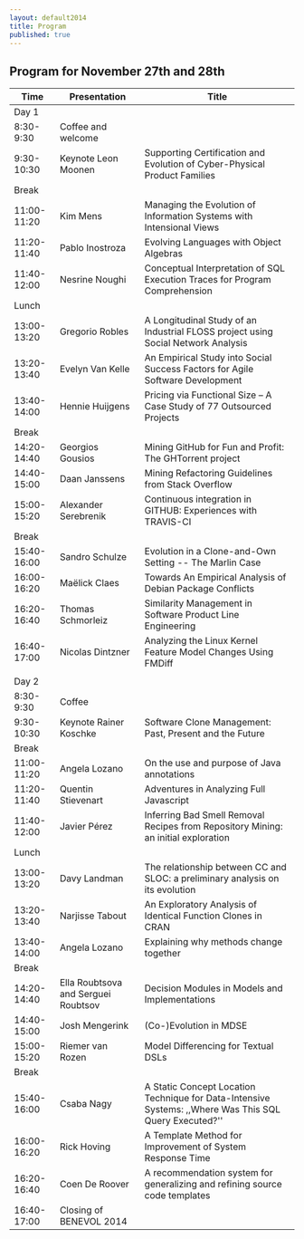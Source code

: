 ```yaml
---
layout: default2014
title: Program
published: true
---
```


## Program for November 27th and 28th

| Time        | Presentation                        | Title                                                                                                  |
|-------------|-------------------------------------|--------------------------------------------------------------------------------------------------------|
| Day 1       |                                     |                                                                                                        |
| 8:30-9:30   | Coffee and welcome                  |                                                                                                        |
| 9:30-10:30  | Keynote Leon Moonen                 | Supporting Certification and Evolution of Cyber-Physical Product Families                              |
| Break       |                                     |                                                                                                        |
| 11:00-11:20 | Kim Mens                            | Managing the Evolution of Information Systems with Intensional Views                                   |
| 11:20-11:40 | Pablo Inostroza                     | Evolving Languages with Object Algebras                                                                |
| 11:40-12:00 | Nesrine Noughi                      | Conceptual Interpretation of SQL Execution Traces for Program Comprehension                            |
| Lunch       |                                     |                                                                                                        |
| 13:00-13:20 | Gregorio Robles                     | A Longitudinal Study of an Industrial FLOSS project using Social Network Analysis                      |
| 13:20-13:40 | Evelyn Van Kelle                    | An Empirical Study into Social Success Factors for Agile Software Development                          |
| 13:40-14:00 | Hennie Huijgens                     | Pricing via Functional Size – A Case Study of 77 Outsourced Projects                                   |
| Break       |                                     |                                                                                                        |
| 14:20-14:40 | Georgios Gousios                    | Mining GitHub for Fun and Profit: The GHTorrent project                                                |
| 14:40-15:00 | Daan Janssens                       | Mining Refactoring Guidelines from Stack Overflow                                                      |
| 15:00-15:20 | Alexander Serebrenik                | Continuous integration in GITHUB: Experiences with TRAVIS-CI                                           |
| Break       |                                     |                                                                                                        |
| 15:40-16:00 | Sandro Schulze                      | Evolution in a Clone-and-Own Setting -- The Marlin Case                                                |
| 16:00-16:20 | Maëlick Claes                       | Towards An Empirical Analysis of Debian Package Conflicts                                              |
| 16:20-16:40 | Thomas Schmorleiz                   | Similarity Management in Software Product Line Engineering                                             |
| 16:40-17:00 | Nicolas Dintzner                    | Analyzing the Linux Kernel Feature Model Changes Using FMDiff                                          |
|             |                                     |                                                                                                        |
| Day 2       |                                     |                                                                                                        |
| 8:30-9:30   | Coffee                              |                                                                                                        |
| 9:30-10:30  | Keynote Rainer Koschke              | Software Clone Management: Past, Present and the Future                                                |
| Break       |                                     |                                                                                                        |
| 11:00-11:20 | Angela Lozano                       | On the use and purpose of Java annotations                                                             |
| 11:20-11:40 | Quentin Stievenart                  | Adventures in Analyzing Full Javascript                                                                |
| 11:40-12:00 | Javier Pérez                        | Inferring Bad Smell Removal Recipes from Repository Mining: an initial exploration                     |
| Lunch       |                                     |                                                                                                        |
| 13:00-13:20 | Davy Landman                        | The relationship between CC and SLOC: a preliminary analysis on its evolution                          |
| 13:20-13:40 | Narjisse Tabout                     | An Exploratory Analysis of Identical Function Clones in CRAN                                           |
| 13:40-14:00 | Angela Lozano                       | Explaining why methods change together                                                                 |
| Break       |                                     |                                                                                                        |
| 14:20-14:40 | Ella Roubtsova and Serguei Roubtsov | Decision Modules in Models and Implementations                                                         |
| 14:40-15:00 | Josh Mengerink                      | (Co-)Evolution in MDSE                                                                                 |
| 15:00-15:20 | Riemer van Rozen                    | Model Differencing for Textual DSLs                                                                    |
| Break       |                                     |                                                                                                        |
| 15:40-16:00 | Csaba Nagy                          | A Static Concept Location Technique for Data-Intensive Systems: ,,Where Was This SQL Query Executed?'' |
| 16:00-16:20 | Rick Hoving                         | A Template Method for Improvement of System Response Time                                              |
| 16:20-16:40 | Coen De Roover                      | A recommendation system for generalizing and refining source code templates                            |
| 16:40-17:00 | Closing of BENEVOL 2014             |                                                                                                        |
